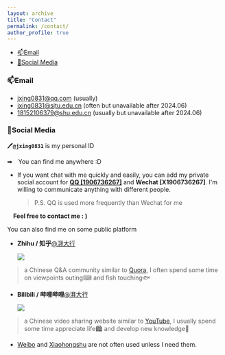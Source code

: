 ```yaml
---
layout: archive
title: "Contact"
permalink: /contact/
author_profile: true
---
```




* [📫Email](#📫email)
* [📶Social Media](#📶social-media)



### 📫Email

- [jxing0831@qq.com](maillto:jxing0831@qq.com) (usually)
- [jxing0831@sjtu.edu.cn](mailto:jxing0831@sjtu.edu.cn) (often but unavailable after 2024.06)
- [18152106379@shu.edu.cn](mailto:18152106379@shu.edu.cn) (usually but unavailable after 2024.06)

### 📶Social Media

 🖊**`@jxing0831`** is my personal ID

➡&emsp;You can find me anywhere :D

- If you want chat with me quickly and easily, 
you can add my private social account for **[QQ [1906736267]](https://tool.gljlw.com/qq/?qq=1906736267)** and **Wechat [X1906736267]**.
I'm willing to communicate anything with different people.
  > P.S. QQ is used more frequently than Wechat for me  

&emsp;**Feel free to contact me : )**

You can also find me on some public platform

- **Zhihu / 知乎**[@湃大行](https://www.zhihu.com/people/jxing0831)   

  <a href="https://www.zhihu.com/people/jxing0831"><img src="https://img.shields.io/badge/Zhihu-@湃大行-blue"></a>
> a Chinese Q&A community similar to [Quora](https://www.quora.com), I often spend some time on viewpoints outing⌨ and fish touching🐟

- **Bilibili / 哔哩哔哩**[@湃大行](https://space.bilibili.com/359983089) 
        
  <a href="https://space.bilibili.com/359983089"><img src="https://img.shields.io/badge/Bilibili-@湃大行-ff69b4"></a>
> a Chinese video sharing website similar to [YouTube](https://youtube.com), I usually spend some time appreciate life🏙️ and develop new knowledge📔

- [Weibo](https://weibo.com/jxing0831) and [Xiaohongshu](https://www.xiaohongshu.com/user/profile/622b577b000000002102b32f?xhsshare=CopyLink&appuid=622b577b000000002102b32f&apptime=1665072716) are not often used unless I need them.

